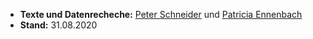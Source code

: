- **Texte und Datenrecheche:** [Peter Schneider](https://twitter.com/schneipe) und [Patricia Ennenbach](https://twitter.com/pen1710)
- **Stand:** 31.08.2020
